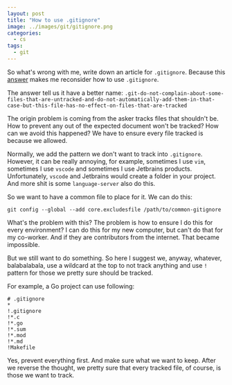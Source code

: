 ```yaml
---
layout: post
title: "How to use .gitignore"
image: ../images/git/gitignore.png
categories:
  - cs
tags:
  - git
---
```


So what's wrong with me, write down an article for `.gitignore`. Because this [answer](https://stackoverflow.com/a/58758400/6789898) makes me reconsider how to use `.gitignore`.

The answer tell us it have a better name: `.git-do-not-complain-about-some-files-that-are-untracked-and-do-not-automatically-add-them-in-that-case-but-this-file-has-no-effect-on-files-that-are-tracked`

The origin problem is coming from the asker tracks files that shouldn't be. How to prevent any out of the expected document won't be tracked? How can we avoid this happened? We have to ensure every file tracked is because we allowed.

Normally, we add the pattern we don't want to track into `.gitignore`. However, it can be really annoying, for example, sometimes I use `vim`, sometimes I use `vscode` and sometimes I use Jetbrains products. Unfortunately, `vscode` and Jetbrains would create a folder in your project. And more shit is some `language-server` also do this.

So we want to have a common file to place for it. We can do this:

`git config --global --add core.excludesfile /path/to/common-gitignore`

What's the problem with this? The problem is how to ensure I do this for every environment? I can do this for my new computer, but can't do that for my co-worker. And if they are contributors from the internet. That became impossible.

But we still want to do something. So here I suggest we, anyway, whatever, balabalabala, use a wildcard at the top to not track anything and use `!` pattern for those we pretty sure should be tracked.

For example, a Go project can use following:

```
# .gitignore
*
!.gitignore
!*.c
!*.go
!*.sum
!*.mod
!*.md
!Makefile
```

Yes, prevent everything first. And make sure what we want to keep. After we reverse the thought, we pretty sure that every tracked file, of course, is those we want to track.
